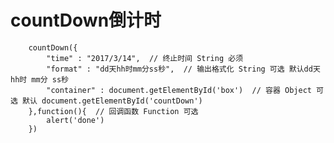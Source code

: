 # countDown倒计时

        countDown({
            "time" : "2017/3/14",  // 终止时间 String 必须
            "format" : "dd天hh时mm分ss秒",  // 输出格式化 String 可选 默认dd天 hh时 mm分 ss秒
            "container" : document.getElementById('box')  // 容器 Object 可选 默认 document.getElementById('countDown')
        },function(){  // 回调函数 Function 可选
            alert('done')
        })
